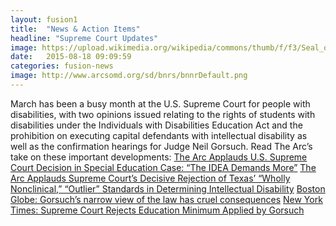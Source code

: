 ```yaml
---
layout: fusion1
title:  "News & Action Items"
headline: "Supreme Court Updates"
image: https://upload.wikimedia.org/wikipedia/commons/thumb/f/f3/Seal_of_the_United_States_Supreme_Court.svg/1200px-Seal_of_the_United_States_Supreme_Court.svg.png
date:   2015-08-18 09:09:59
categories: fusion-news
image: http://www.arcsomd.org/sd/bnrs/bnnrDefault.png
---
```

March has been a busy month at the U.S. Supreme Court for people with disabilities, with two opinions issued relating to the rights of students with disabilities under the Individuals with Disabilities Education Act and the prohibition on executing capital defendants with intellectual disability as well as the confirmation hearings for Judge Neil Gorsuch. Read The Arc’s take on these important developments:
<a href=“https://blog.thearc.org/2017/03/23/arc-applauds-u-s-supreme-court-decision-special-education-case-idea-demands/”>The Arc Applauds U.S. Supreme Court Decision in Special Education Case: “The IDEA Demands More”</a>
<a href=“https://blog.thearc.org/2017/03/30/arc-applauds-supreme-courts-decisive-rejection-texas-wholly-nonclinical-outlier-standards-determining-intellectual-disability/”>The Arc Applauds Supreme Court’s Decisive Rejection of Texas’ “Wholly Nonclinical,” “Outlier” Standards in Determining Intellectual Disability</a>
<a href=“https://www.bostonglobe.com/opinion/2017/03/29/gorsuch-narrow-view-law-has-cruel-consequences/Qw1raIzfrCYB30fF9xkzdN/story.html”>Boston Globe: Gorsuch’s narrow view of the law has cruel consequences</a>
<a href=“https://www.nytimes.com/2017/03/22/us/politics/gorsuch-education.html”>New York Times: Supreme Court Rejects Education Minimum Applied by Gorsuch</a>
